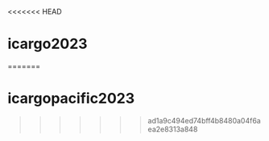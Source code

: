 <<<<<<< HEAD
# icargo2023
=======
# icargopacific2023
>>>>>>> ad1a9c494ed74bff4b8480a04f6aea2e8313a848
